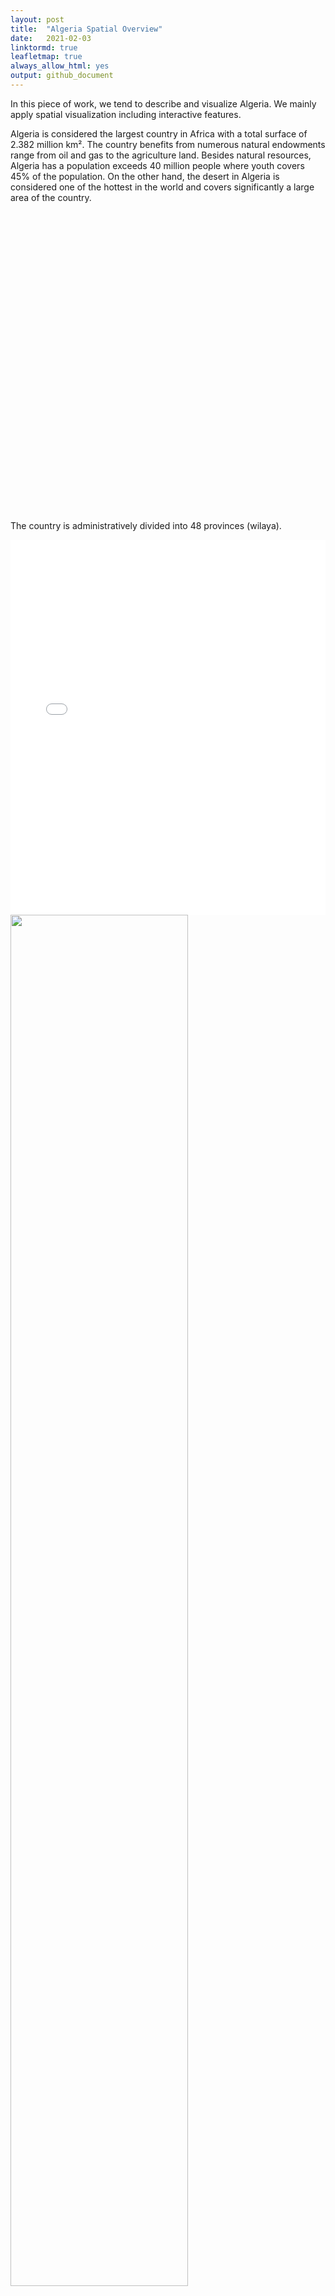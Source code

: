 ```yaml
---
layout: post
title:  "Algeria Spatial Overview"
date:   2021-02-03
linktormd: true
leafletmap: true
always_allow_html: yes
output: github_document
---
```


In this piece of work, we tend to describe and visualize Algeria. We mainly apply spatial visualization including interactive features.

Algeria is considered the largest country in Africa with a total surface of 2.382 million km². The country benefits from numerous natural endowments range from oil and gas to the agriculture land. Besides natural resources, Algeria has a population exceeds 40 million people where youth covers 45% of the population. On the other hand, the desert in Algeria is considered one of the hottest in the world and covers significantly a large area of the country. 

<!--html_preserve-->

<div id="htmlwidget-b4cda5125ecb3c25a88d"
class="widgetframe html-widget" style="width:100%;height:480px;">

</div>

<script type="application/json" data-for="htmlwidget-b4cda5125ecb3c25a88d">{"x":{"url":"2021-02-03-Algeria-Map_files/figure-gfm//widgets/widget_unnamed-chunk-2.html","options":{"xdomain":"*","allowfullscreen":false,"lazyload":false}},"evals":[],"jsHooks":[]}</script>
<!--/html_preserve-->


The country is administratively divided into 48 provinces (wilaya). 

<iframe src="predoc_map.html" height="600px" width="100%" style="border:none;"></iframe>

<img src="/Miloud_Lacheheb/static/assets/img/blog/AlgMap.png" width="75%">

